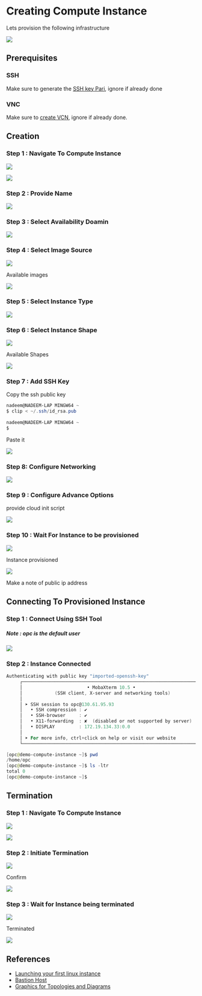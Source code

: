 # Creating Compute Instance

Lets provision the following infrastructure

![](../resources/components-tobe-created.png)

## Prerequisites

### SSH

Make sure to generate the [SSH key Pari](GeneratingSshKey.md), ignore if already done

### VNC

Make sure to [create VCN](CreatingVCN.md), ignore if already done.

## Creation 

### Step 1 : Navigate To Compute Instance

![](../resources/navigate-compute-instance.png)

![](../resources/compute-instances.png)

### Step 2 : Provide Name

![](../resources/compute-instance-name.png)

### Step 3 : Select Availability Doamin

![](../resources/compute-instance-domain.png)

### Step 4 : Select Image Source

![](../resources/compute-instance-image-source.png)

Available images

![](../resources/compute-instance-images.png)

### Step 5 : Select Instance Type

![](../resources/compute-instance-instance-type.png)


### Step 6 : Select Instance Shape

![](../resources/compute-instance-instance-shape.png)

Available Shapes

![](../resources/compute-instance-instance-shapes.png)

### Step 7 : Add SSH Key

Copy the ssh public key

```Powershell
nadeem@NADEEM-LAP MINGW64 ~
$ clip < ~/.ssh/id_rsa.pub
 
nadeem@NADEEM-LAP MINGW64 ~
$
```
Paste it

![](../resources/compute-instance-ssh-key.png)

### Step 8: Configure Networking

![](../resources/compute-instance-networking.png)

### Step 9 : Configure Advance Options

provide cloud init script

![](../resources/compute-instance-advanced-options.png)

### Step 10 : Wait For Instance to be provisioned

![](../resources/compute-instance-being-provisioned.png)

Instance provisioned

![](../resources/compute-instance-provisioned.png)

Make a note of public ip address

## Connecting To Provisioned Instance 


### Step 1 :  Connect Using SSH Tool

##### Note : _opc_ is the default user

![](../resources/compute-instance-connect-options.png)

### Step 2 : Instance Connected

```Powershell
Authenticating with public key "imported-openssh-key"
     ┌────────────────────────────────────────────────────────────────────┐
     │                        • MobaXterm 10.5 •                          │
     │            (SSH client, X-server and networking tools)             │
     │                                                                    │
     │ ➤ SSH session to opc@130.61.95.93                                  │
     │   • SSH compression : ✔                                            │
     │   • SSH-browser     : ✔                                            │
     │   • X11-forwarding  : ✘  (disabled or not supported by server)     │
     │   • DISPLAY         : 172.19.134.33:0.0                            │
     │                                                                    │
     │ ➤ For more info, ctrl+click on help or visit our website           │
     └────────────────────────────────────────────────────────────────────┘

[opc@demo-compute-instance ~]$ pwd
/home/opc
[opc@demo-compute-instance ~]$ ls -ltr
total 0
[opc@demo-compute-instance ~]$

```



## Termination 


### Step 1 : Navigate To Compute Instance

![](../resources/navigate-compute-instance.png) 

![](../resources/compute-instances2.png)

### Step 2 : Initiate Termination

![](../resources/compute-instance-terminate.png)

Confirm

![](../resources/compute-instance-confirm-terminate.png)

### Step 3 : Wait for Instance being terminated

![](../resources/compute-instance-being-terminated.png)

Terminated

![](../resources/compute-instance-terminated.png)



## References

* [Launching your first linux instance](https://docs.cloud.oracle.com/iaas/Content/GSG/Reference/overviewworkflow.htm)
* [Bastion Host](http://wiki-tbe.us.oracle.com/download/attachments/64660285/Bastion.vsdx?version=2&modificationDate=1551638194000&api=v2)
* [Graphics for Topologies and Diagrams](https://docs.cloud.oracle.com/iaas/Content/General/Reference/graphicsfordiagrams.htm)
